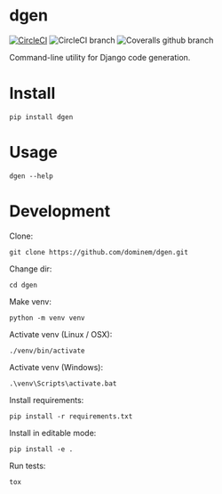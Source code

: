 # dgen

[![CircleCI](https://circleci.com/gh/dominem/dgen/tree/master.svg?style=svg)](https://circleci.com/gh/dominem/dgen/tree/master)
![CircleCI branch](https://img.shields.io/circleci/project/github/dominem/dgen/master.svg?style=flat-square)
![Coveralls github branch](https://img.shields.io/coveralls/github/dominem/dgen/master.svg?style=flat-square)

Command-line utility for Django code generation.


# Install

    pip install dgen


# Usage

    dgen --help


# Development

Clone:

    git clone https://github.com/dominem/dgen.git

Change dir:

    cd dgen

Make venv:

    python -m venv venv

Activate venv (Linux / OSX):

    ./venv/bin/activate

Activate venv (Windows):

    .\venv\Scripts\activate.bat

Install requirements:

    pip install -r requirements.txt

Install in editable mode:

    pip install -e .

Run tests:

    tox